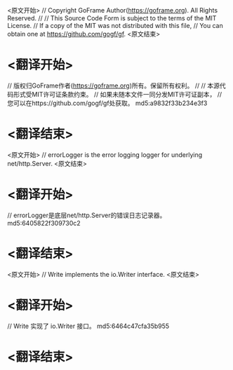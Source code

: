 
<原文开始>
// Copyright GoFrame Author(https://goframe.org). All Rights Reserved.
//
// This Source Code Form is subject to the terms of the MIT License.
// If a copy of the MIT was not distributed with this file,
// You can obtain one at https://github.com/gogf/gf.
<原文结束>

# <翻译开始>
// 版权归GoFrame作者(https://goframe.org)所有。保留所有权利。
//
// 本源代码形式受MIT许可证条款约束。
// 如果未随本文件一同分发MIT许可证副本，
// 您可以在https://github.com/gogf/gf处获取。 md5:a9832f33b234e3f3
# <翻译结束>


<原文开始>
// errorLogger is the error logging logger for underlying net/http.Server.
<原文结束>

# <翻译开始>
// errorLogger是底层net/http.Server的错误日志记录器。 md5:6405822f309730c2
# <翻译结束>


<原文开始>
// Write implements the io.Writer interface.
<原文结束>

# <翻译开始>
// Write 实现了 io.Writer 接口。 md5:6464c47cfa35b955
# <翻译结束>

